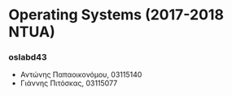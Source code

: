 # Operating Systems (2017-2018 NTUA)

### oslabd43

* Αντώνης Παπαοικονόμου, 03115140
* Γιάννης Πιτόσκας, 03115077
